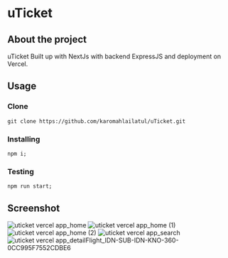 # uTicket 

## About the project
uTicket Built up with NextJs with backend ExpressJS and deployment on Vercel.

## Usage 

### Clone
```shell
git clone https://github.com/karomahlailatul/uTicket.git
```
### Installing 
```shell
npm i;
```

### Testing
```shell
npm run start;
```


## Screenshot

![uticket vercel app_home](https://user-images.githubusercontent.com/37212759/200730150-fe05cf8a-86bf-44c5-be15-18b7bf311dac.png)
![uticket vercel app_home (1)](https://user-images.githubusercontent.com/37212759/200730216-1fb8ffa3-cc9b-4c92-9a83-7b4c20c018cd.png)
![uticket vercel app_home (2)](https://user-images.githubusercontent.com/37212759/200730220-5a6061a4-652b-4850-aa9a-dbc0ca9c20fa.png)
![uticket vercel app_search](https://user-images.githubusercontent.com/37212759/200730227-d586b168-3355-4102-bf2e-123f26f4d5fb.png)
![uticket vercel app_detailFlight_IDN-SUB-IDN-KNO-360-0CC995F7552CDBE6](https://user-images.githubusercontent.com/37212759/200730232-5f9482ba-a7af-48ba-b230-264431efa941.png)
